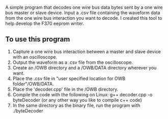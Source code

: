 A simple program that decodes one wire bus data bytes sent by a one wire bus master or slave device. Input a .csv file containing the waveform data from the one wire bus interaction you want to decode. I created this tool to help develop the F370 eeprom writer.

To use this program
---------------------------------
1. Capture a one wire bus interaction between a master and slave device with an oscilloscope.
2. Output the waveform as a .csv file from the oscilloscope.
3. Create an /OWB directory and a /OWB/DATA directory wherever you want.
4. Place the .csv file in "user specified location for OWB folder"/OWB/DATA.
5. Place the 'decoder.cpp' file in the /OWB directory.
6. Compile the code with the following on Linux: g++ decoder.cpp -o byteDecoder (or any other way you like to compile c++ code)
7. In the same directory as the binary file, run the program with ./byteDecoder
